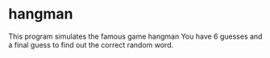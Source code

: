 # hangman
This program simulates the famous game hangman
You have 6 guesses and a final guess to find out the correct random word.